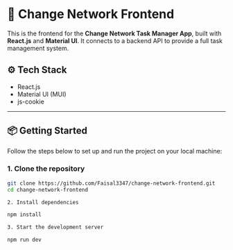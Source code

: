# 🚀 Change Network Frontend

This is the frontend for the **Change Network Task Manager App**, built with **React.js** and **Material UI**. It connects to a backend API to provide a full task management system.


## ⚙️ Tech Stack

- React.js
- Material UI (MUI)
- js-cookie

---

## 📦 Getting Started

Follow the steps below to set up and run the project on your local machine:

### 1. Clone the repository

```bash
git clone https://github.com/Faisal3347/change-network-frontend.git
cd change-network-frontend

2. Install dependencies

npm install 

3. Start the development server

npm run dev
